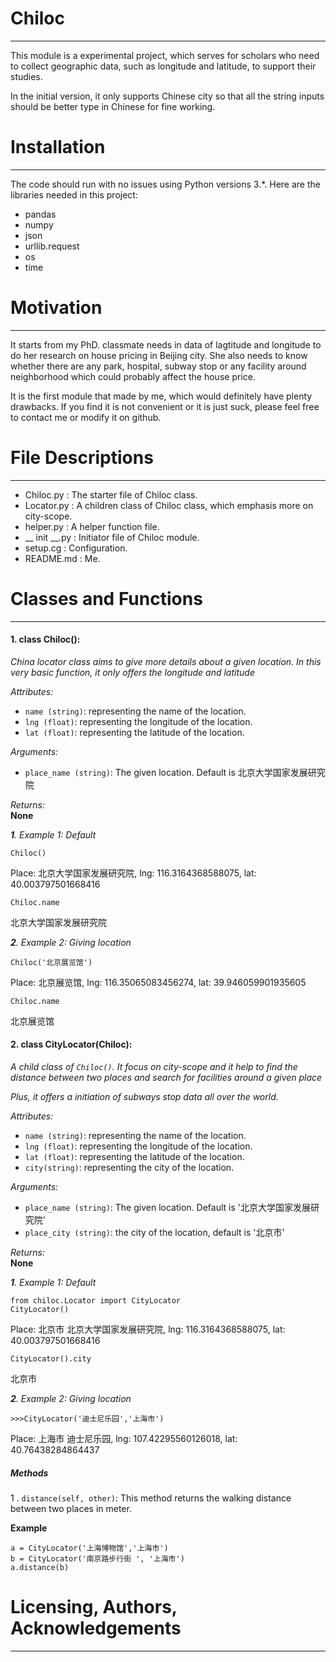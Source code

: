 ﻿# Chiloc
---
This module is a experimental project, which serves for scholars who need to collect geographic data, such as longitude and latitude, to support their studies. 

In the initial version, it only supports Chinese city so that all the string inputs should be better type in Chinese for fine working.

# Installation 
--- 
The code should run with no issues using Python versions 3.*.
Here are the libraries needed in this project: 

- pandas 
- numpy 
- json 
- urllib.request
- os
- time 


# Motivation
---
It starts from my PhD. classmate needs in data of lagtitude and longitude to do her research on house pricing in Beijing city. She also needs to know whether there are any park, hospital, subway stop or any facility around neighborhood which could probably affect the house price.  

It is the first module that made by me, which would definitely have plenty drawbacks. If you find it is not convenient or it is just suck, please feel free to contact me or modify it on github.  

# File Descriptions
---
- Chiloc.py : The starter file of Chiloc class.
- Locator.py : A children class of Chiloc class, which emphasis more on city-scope.
- helper.py : A helper function file.
- __ init __.py : Initiator file of Chiloc module. 
- setup.cg : Configuration. 
- README.md : Me.

# Classes and Functions
---
#### 1. class Chiloc():
*China locator class aims to give more details about a given location. In this very basic function, it only offers the longitude and latitude*

*Attributes:*
- `name (string)`: representing the name of the location.
- `lng (float)`: representing the longitude of the location.
- `lat (float)`: representing the latitude of the location.

*Arguments:*
- `place_name (string)`: The given location. Default is 北京大学国家发展研究院

*Returns:*     
**None**

***1**. Example 1: Default*
```
Chiloc()
```
Place: 北京大学国家发展研究院, lng: 116.3164368588075, lat: 40.003797501668416
```
Chiloc.name
```
北京大学国家发展研究院


***2**. Example 2: Giving location*
```
Chiloc('北京展览馆')
```
Place: 北京展览馆, lng: 116.35065083456274, lat: 39.946059901935605
```
Chiloc.name
```
北京展览馆


#### 2. class CityLocator(Chiloc):
*A child class of `Chiloc()`. It focus on city-scope and it help to find the distance  between two places and search for facilities around a given place*

*Plus, it offers a initiation of subways stop data all over the world.*

*Attributes:*
- `name (string)`: representing the name of the location.
- `lng (float)`: representing the longitude of the location.
- `lat (float)`: representing the latitude of the location.
- `city(string)`: representing the city of the location.

*Arguments:*
- `place_name (string)`: The given location. Default is '北京大学国家发展研究院'
- `place_city (string)`: the city of the location, default is '北京市'

*Returns:*     
**None**

***1**. Example 1: Default*
```
from chiloc.Locator import CityLocator
CityLocator()
```
Place: 北京市 北京大学国家发展研究院,  lng: 116.3164368588075,  lat: 40.003797501668416

```
CityLocator().city
```
北京市


***2**. Example 2: Giving location*
```
>>>CityLocator('迪士尼乐园','上海市')
```
Place: 上海市 迪士尼乐园, lng: 107.42295560126018, lat: 40.76438284864437

##### Methods
1 . `distance(self, other)`:
This method returns the walking distance between two places in meter.

**Example** 
```
a = CityLocator('上海博物馆','上海市')
b = CityLocator('南京路步行街	', '上海市')
a.distance(b)
```







# Licensing, Authors, Acknowledgements
---